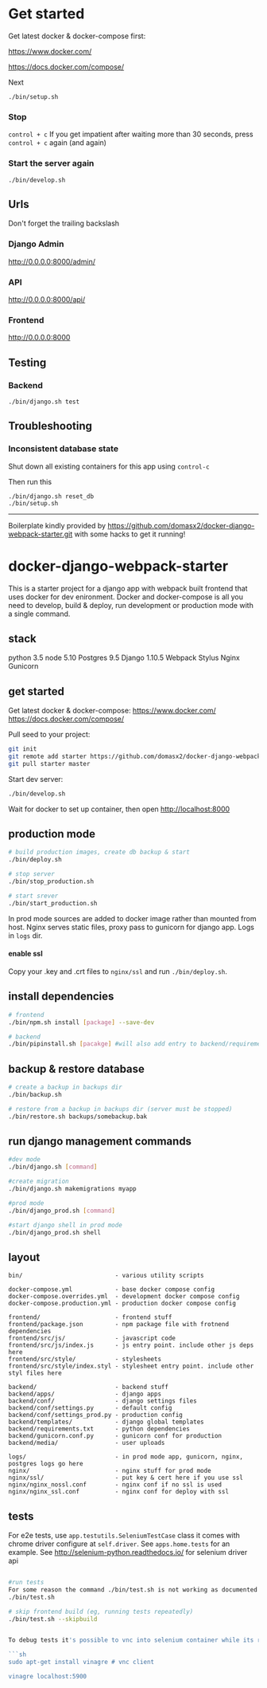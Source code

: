 # Get started

Get latest docker & docker-compose first:

https://www.docker.com/

https://docs.docker.com/compose/

Next
```shell
./bin/setup.sh
```

### Stop
```control + c```
If you get impatient after waiting more than 30 seconds, press ```control + c``` again (and again)

### Start the server again
```bin
./bin/develop.sh
```


## Urls
Don't forget the trailing backslash

### Django Admin
http://0.0.0.0:8000/admin/

### API
http://0.0.0.0:8000/api/

### Frontend
http://0.0.0.0:8000


## Testing
### Backend
```shell
./bin/django.sh test
```

## Troubleshooting
### Inconsistent database state
Shut down all existing containers for this app using ```control-c```

Then run this
```bin
./bin/django.sh reset_db
./bin/setup.sh
```

___

Boilerplate kindly provided by https://github.com/domasx2/docker-django-webpack-starter.git
with some hacks to get it running!

# docker-django-webpack-starter

This is a starter project for a django app with webpack built frontend that uses docker for dev enironment.
Docker and docker-compose is all you need to develop, build & deploy, run development or production mode with a single command.

## stack
python 3.5
node 5.10
Postgres 9.5
Django  1.10.5
Webpack
Stylus
Nginx
Gunicorn


## get started

Get latest docker & docker-compose:
https://www.docker.com/
https://docs.docker.com/compose/

Pull seed to your project:
```sh
git init
git remote add starter https://github.com/domasx2/docker-django-webpack-starter.git
git pull starter master
```

Start dev server:
```sh
./bin/develop.sh
```
Wait for docker to set up container, then open [http://localhost:8000](http://localhost:8000)

## production mode

```sh
# build production images, create db backup & start
./bin/deploy.sh

# stop server
./bin/stop_production.sh

# start srever
./bin/start_production.sh
```

In prod mode sources are added to docker image rather than mounted from host. Nginx serves static files, proxy pass to gunicorn for django app. Logs in `logs` dir.

#### enable ssl
Copy your .key and .crt files to `nginx/ssl` and run `./bin/deploy.sh`.

## install dependencies
```sh
# frontend
./bin/npm.sh install [package] --save-dev

# backend
./bin/pipinstall.sh [pacakge] #will also add entry to backend/requirements.txt
```

## backup & restore database

```sh
# create a backup in backups dir
./bin/backup.sh

# restore from a backup in backups dir (server must be stopped)
./bin/restore.sh backups/somebackup.bak
```

## run django management commands
```sh
#dev mode
./bin/django.sh [command]

#create migration
./bin/django.sh makemigrations myapp

#prod mode
./bin/django_prod.sh [command]

#start django shell in prod mode
./bin/django_prod.sh shell

```

## layout

```
bin/                          - various utility scripts

docker-compose.yml            - base docker compose config
docker-compose.overrides.yml  - development docker compose config
docker-compose.production.yml - production docker compose config

frontend/                     - frontend stuff
frontend/package.json         - npm package file with frotnend dependencies
frontend/src/js/              - javascript code
frontend/src/js/index.js      - js entry point. include other js deps here
frontend/src/style/           - stylesheets
frontend/src/style/index.styl - stylesheet entry point. include other styl files here

backend/                      - backend stuff
backend/apps/                 - django apps
backend/conf/                 - django settings files
backend/conf/settings.py      - default config
backend/conf/settings_prod.py - production config
backend/templates/            - django global templates
backend/requirements.txt      - python dependencies
backend/gunicorn.conf.py      - gunicorn conf for production
backend/media/                - user uploads

logs/                         - in prod mode app, gunicorn, nginx, postgres logs go here
nginx/                        - nginx stuff for prod mode
nginx/ssl/                    - put key & cert here if you use ssl
nginx/nginx_nossl.conf        - nginx conf if no ssl is used
nginx/nginx_ssl.conf          - nginx conf for deploy with ssl
```


## tests

For e2e tests, use `app.testutils.SeleniumTestCase` class it comes with chrome driver configure at `self.driver`. See `apps.home.tests` for an example.
See http://selenium-python.readthedocs.io/ for selenium driver api

```sh

#run tests
For some reason the command ./bin/test.sh is not working as documented
./bin/test.sh

# skip frontend build (eg, running tests repeatedly)
./bin/test.sh --skipbuild


To debug tests it's possible to vnc into selenium container while its running at localhost:5900 and view the browser. Password is `secret`.

```sh
sudo apt-get install vinagre # vnc client

vinagre localhost:5900
```
